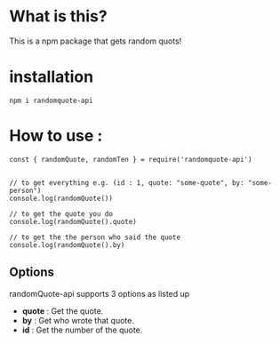 # What is this?
This is a npm package that gets random quots!

# installation
`npm i randomquote-api`

# How to use :
```
const { randomQuote, randomTen } = require('randomquote-api')


// to get everything e.g. (id : 1, quote: "some-quote", by: "some-person")
console.log(randomQuote())

// to get the quote you do 
console.log(randomQuote().quote)

// to get the the person who said the quote
console.log(randomQuote().by)
```
## Options
randomQuote-api supports 3 options as listed up
 - **quote** : Get the quote.
 - **by** : Get who wrote that quote.
 - **id** : Get the number of the quote. 
